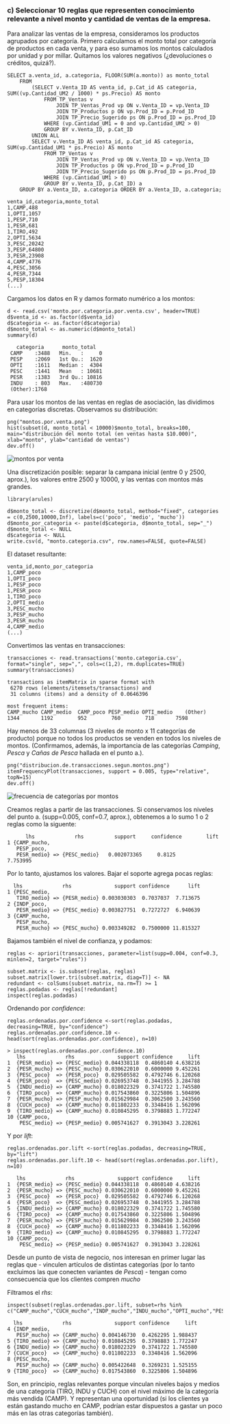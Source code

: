 ### c) Seleccionar 10 reglas que representen conocimiento relevante a nivel monto y cantidad de ventas de la empresa.

Para analizar las ventas de la empresa, consideramos los productos agrupados por categoría. Primero calculamos el monto total por categoría de productos en cada venta, y para eso sumamos los montos calculados por unidad y por millar. Quitamos los valores negativos (¿devoluciones o créditos, quizá?).

```
SELECT a.venta_id, a.categoria, FLOOR(SUM(a.monto)) as monto_total
	FROM
		(SELECT v.Venta_ID AS venta_id, p.Cat_id AS categoria, SUM((vp.Cantidad_UM2 / 1000) * ps.Precio) AS monto
			FROM TP_Ventas v
				JOIN TP_Ventas_Prod vp ON v.Venta_ID = vp.Venta_ID
				JOIN TP_Productos p ON vp.Prod_ID = p.Prod_ID
				JOIN TP_Precio_Sugerido ps ON p.Prod_ID = ps.Prod_ID
			WHERE (vp.Cantidad_UM1 = 0 and vp.Cantidad_UM2 > 0)
			GROUP BY v.Venta_ID, p.Cat_ID
		UNION ALL
		SELECT v.Venta_ID AS venta_id, p.Cat_id AS categoria, SUM(vp.Cantidad_UM1 * ps.Precio) AS monto
			FROM TP_Ventas v
				JOIN TP_Ventas_Prod vp ON v.Venta_ID = vp.Venta_ID
				JOIN TP_Productos p ON vp.Prod_ID = p.Prod_ID
				JOIN TP_Precio_Sugerido ps ON p.Prod_ID = ps.Prod_ID
			WHERE (vp.Cantidad_UM1 > 0)
			GROUP BY v.Venta_ID, p.Cat_ID) a
	GROUP BY a.Venta_ID, a.categoria ORDER BY a.Venta_ID, a.categoria;
```

```
venta_id,categoria,monto_total
1,CAMP,488
1,OPTI,1057
1,PESP,710
1,PESR,681
1,TIRO,492
2,OPTI,5634
3,PESC,20242
3,PESP,64800
3,PESR,23908
4,CAMP,4776
4,PESC,3056
4,PESR,7344
5,PESP,18304
(...)
```

Cargamos los datos en R y damos formato numérico a los montos:

```
d <- read.csv('monto.por.categoria.por.venta.csv', header=TRUE)
d$venta_id <- as.factor(d$venta_id)
d$categoria <- as.factor(d$categoria)
d$monto_total <- as.numeric(d$monto_total)
summary(d)

   categoria	  monto_total	 
 CAMP	 :3488	 Min.	:	  0	 
 PESP	 :2069	 1st Qu.:  1620	 
 OPTI	 :1611	 Median :  4304	 
 PESC	 :1441	 Mean	: 10681	 
 PESR	 :1383	 3rd Qu.: 10816	 
 INDU	 : 803	 Max.	:480730	 
 (Other):1768
```

Para usar los montos de las ventas en reglas de asociación, las dividimos en categorías discretas. Observamos su distribución:

```
png("montos.por.venta.png")
hist(subset(d, monto_total < 10000)$monto_total, breaks=100, main="distribución del monto total (en ventas hasta $10.000)", xlab="monto", ylab="cantidad de ventas")
dev.off()
```

![montos por venta](https://github.com/diegoo/data_mining/blob/master/montos.por.venta.png "montos por venta")

Una discretización posible: separar la campana inicial (entre 0 y 2500, aprox.), los valores entre 2500 y 10000, y las ventas con montos más grandes.

```
library(arules)

d$monto_total <- discretize(d$monto_total, method="fixed", categories = c(0,2500,10000,Inf), labels=c('poco', 'medio', 'mucho'))
d$monto_por_categoria <- paste(d$categoria, d$monto_total, sep="_")
d$monto_total <- NULL
d$categoria <- NULL
write.csv(d, "monto.categoria.csv", row.names=FALSE, quote=FALSE)
```

El dataset resultante:

```
venta_id,monto_por_categoria
1,CAMP_poco
1,OPTI_poco
1,PESP_poco
1,PESR_poco
1,TIRO_poco
2,OPTI_medio
3,PESC_mucho
3,PESP_mucho
3,PESR_mucho
4,CAMP_medio
(...)
```

Convertimos las ventas en transacciones:

```
transacciones <- read.transactions('monto.categoria.csv', format="single", sep=",", cols=c(1,2), rm.duplicates=TRUE)
summary(transacciones)

transactions as itemMatrix in sparse format with
 6270 rows (elements/itemsets/transactions) and
 31 columns (items) and a density of 0.0646396 

most frequent items:
CAMP_mucho CAMP_medio  CAMP_poco PESP_medio OPTI_medio    (Other) 
1344       1192        952        760        718       7598
```

Hay menos de 33 columnas (3 niveles de monto x 11 categorías de producto) porque no todos los productos se venden en todos los niveles de montos. (Confirmamos, además, la importancia de las categorías *Camping*, *Pesca* y *Cañas de Pesca* hallada en el punto a.).

```
png("distribucion.de.transacciones.segun.montos.png")
itemFrequencyPlot(transacciones, support = 0.005, type="relative", topN=15)
dev.off()
```

![frecuencia de categorías por montos](https://github.com/diegoo/data_mining/blob/master/distribucion.de.transacciones.segun.montos.png "frecuencia de categorías por montos")

Creamos reglas a partir de las transacciones. Si conservamos los niveles del punto a. (supp=0.005, conf=0.7, aprox.), obtenemos a lo sumo 1 o 2 reglas como la siguente:

```
      lhs             rhs          support     confidence        lift
1 {CAMP_mucho,                                                
   PESP_poco,                                                 
   PESR_medio} => {PESC_medio}   0.002073365     0.8125        7.753995
```

Por lo tanto, ajustamos los valores. Bajar el soporte agrega pocas reglas:

```
  lhs             rhs              support confidence      lift
1 {PESC_medio,                                                 
   TIRO_medio} => {PESR_medio} 0.003030303  0.7037037  7.713675
2 {INDP_poco,                                                  
   PESR_medio} => {PESC_medio} 0.003827751  0.7272727  6.940639
3 {CAMP_mucho,                                                 
   PESP_mucho,                                                 
   PESR_mucho} => {PESC_mucho} 0.003349282  0.7500000 11.815327
```

Bajamos también el nivel de confianza, y podamos:

```
reglas <- apriori(transacciones, parameter=list(supp=0.004, conf=0.3, minlen=2, target="rules"))

subset.matrix <- is.subset(reglas, reglas)
subset.matrix[lower.tri(subset.matrix, diag=T)] <- NA
redundant <- colSums(subset.matrix, na.rm=T) >= 1
reglas.podadas <- reglas[!redundant]
inspect(reglas.podadas)
```

Ordenando por *confidence*:

```
reglas.ordenadas.por.confidence <-sort(reglas.podadas, decreasing=TRUE, by="confidence")
reglas.ordenadas.por.confidence.10 <- head(sort(reglas.ordenadas.por.confidence), n=10)

> inspect(reglas.ordenadas.por.confidence.10)
   lhs             rhs              support confidence     lift
1  {PESR_medio} => {PESC_medio} 0.044338118  0.4860140 4.638216
2  {PESR_mucho} => {PESC_mucho} 0.030622010  0.6000000 9.452261
3  {PESC_poco}  => {PESR_poco}  0.029505582  0.4792746 6.120268
4  {PESR_poco}  => {PESC_medio} 0.026953748  0.3441955 3.284788
5  {INDU_medio} => {CAMP_mucho} 0.018022329  0.3741722 1.745580
6  {TIRO_poco}  => {CAMP_mucho} 0.017543860  0.3225806 1.504896
7  {PESR_mucho} => {PESP_mucho} 0.015629984  0.3062500 3.243560
8  {CUCH_poco}  => {CAMP_mucho} 0.011802233  0.3348416 1.562096
9  {TIRO_medio} => {CAMP_mucho} 0.010845295  0.3798883 1.772247
10 {CAMP_poco,                                                 
    PESC_medio} => {PESP_medio} 0.005741627  0.3913043 3.228261
```

Y por *lift*:
```
reglas.ordenadas.por.lift <-sort(reglas.podadas, decreasing=TRUE, by="lift")
reglas.ordenadas.por.lift.10 <- head(sort(reglas.ordenadas.por.lift), n=10)

   lhs             rhs              support confidence     lift
1  {PESR_medio} => {PESC_medio} 0.044338118  0.4860140 4.638216
2  {PESR_mucho} => {PESC_mucho} 0.030622010  0.6000000 9.452261
3  {PESC_poco}  => {PESR_poco}  0.029505582  0.4792746 6.120268
4  {PESR_poco}  => {PESC_medio} 0.026953748  0.3441955 3.284788
5  {INDU_medio} => {CAMP_mucho} 0.018022329  0.3741722 1.745580
6  {TIRO_poco}  => {CAMP_mucho} 0.017543860  0.3225806 1.504896
7  {PESR_mucho} => {PESP_mucho} 0.015629984  0.3062500 3.243560
8  {CUCH_poco}  => {CAMP_mucho} 0.011802233  0.3348416 1.562096
9  {TIRO_medio} => {CAMP_mucho} 0.010845295  0.3798883 1.772247
10 {CAMP_poco,                                                 
    PESC_medio} => {PESP_medio} 0.005741627  0.3913043 3.228261
```

Desde un punto de vista de negocio, nos interesan en primer lugar las reglas que
	- vinculen artículos de distintas categorías (por lo tanto excluimos las que conecten variantes de *Pesca*)
	- tengan como consecuencia que los clientes compren *mucho*

Filtramos el *rhs*:

```
inspect(subset(reglas.ordenadas.por.lift, subset=rhs %in% c("CAMP_mucho","CUCH_mucho","INDP_mucho","INDU_mucho","OPTI_mucho","PESC_mucho","PESP_mucho","PESR_mucho","TIRO_mucho")))

  lhs             rhs              support confidence     lift
4 {INDP_medio,                                                
   PESP_mucho} => {CAMP_mucho} 0.004146730  0.4262295 1.988437
5 {TIRO_medio} => {CAMP_mucho} 0.010845295  0.3798883 1.772247
6 {INDU_medio} => {CAMP_mucho} 0.018022329  0.3741722 1.745580
7 {CUCH_poco}  => {CAMP_mucho} 0.011802233  0.3348416 1.562096
8 {PESC_mucho,                                                
   PESP_mucho} => {CAMP_mucho} 0.005422648  0.3269231 1.525155
9 {TIRO_poco}  => {CAMP_mucho} 0.017543860  0.3225806 1.504896
```

Son, en principio, reglas relevantes porque vinculan niveles bajos y medios de una categoría (TIRO, INDU y CUCH) con el nivel máximo de la categoría más vendida (CAMP). Y representan una oportunidad (si los clientes ya están gastando mucho en CAMP, podrían estar dispuestos a gastar un poco más en las otras categorías también).


